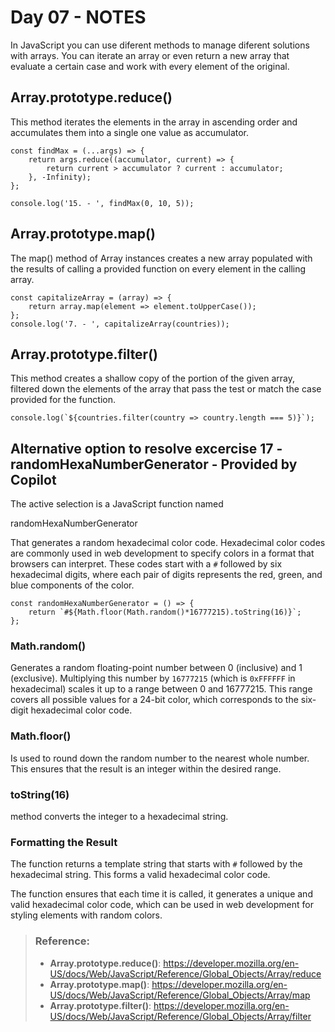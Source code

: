 # Day 07 - NOTES

In JavaScript you can use diferent methods to manage diferent solutions with arrays. You can iterate an array or even return a new array that evaluate a certain case and work with every element of the original.

## Array.prototype.reduce()

This method iterates the elements in the array in ascending order and accumulates them into a single one value as accumulator.

```
const findMax = (...args) => {
    return args.reduce((accumulator, current) => {
        return current > accumulator ? current : accumulator;
    }, -Infinity);
};

console.log('15. - ', findMax(0, 10, 5));
```

## Array.prototype.map()

The map() method of Array instances creates a new array populated with the results of calling a provided function on every element in the calling array.

```
const capitalizeArray = (array) => {
    return array.map(element => element.toUpperCase());
};
console.log('7. - ', capitalizeArray(countries));
```

## Array.prototype.filter()

This method creates a shallow copy of the portion of the given array, filtered down the elements of the array that pass the test or match the case provided for the function.

```
console.log(`${countries.filter(country => country.length === 5)}`);
```
## Alternative option to resolve excercise 17 - randomHexaNumberGenerator - Provided by Copilot 
The active selection is a JavaScript function named 

randomHexaNumberGenerator

That generates a random hexadecimal color code. Hexadecimal color codes are commonly used in web development to specify colors in a format that browsers can interpret. These codes start with a `#` followed by six hexadecimal digits, where each pair of digits represents the red, green, and blue components of the color.

```
const randomHexaNumberGenerator = () => {
    return `#${Math.floor(Math.random()*16777215).toString(16)}`;
};
```

### Math.random()

Generates a random floating-point number between 0 (inclusive) and 1 (exclusive). Multiplying this number by `16777215` (which is `0xFFFFFF` in hexadecimal) scales it up to a range between 0 and 16777215. This range covers all possible values for a 24-bit color, which corresponds to the six-digit hexadecimal color code.
### Math.floor()

Is used to round down the random number to the nearest whole number. This ensures that the result is an integer within the desired range.
### toString(16)

 method converts the integer to a hexadecimal string.
### Formatting the Result

The function returns a template string that starts with `#` followed by the hexadecimal string. This forms a valid hexadecimal color code.

The function ensures that each time it is called, it generates a unique and valid hexadecimal color code, which can be used in web development for styling elements with random colors.

> ### Reference:  
> - **Array.prototype.reduce()**: https://developer.mozilla.org/en-US/docs/Web/JavaScript/Reference/Global_Objects/Array/reduce
> - **Array.prototype.map()**: https://developer.mozilla.org/en-US/docs/Web/JavaScript/Reference/Global_Objects/Array/map
> - **Array.prototype.filter()**: https://developer.mozilla.org/en-US/docs/Web/JavaScript/Reference/Global_Objects/Array/filter

